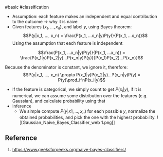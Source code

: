 #basic #classification 

- Assumption: each feature makes an independent and equal contribution to the outcome -> why it is naive
- Given features $(x_1, ..., x_n)$, and label $y$, using Bayes theorem:
$$P(y|x_1, ..., x_n) = \frac{P(x_1, ...x_n|y)P(y)}{P(x_1, ...x_n)}$$
Using the assumption that each feature is independent:

$$\frac{P(x_1, ...x_n|y)P(y)}{P(x_1, ...x_n)} = \frac{P(x_1|y)P(x_2|y)...P(x_n|y)P(y)}{P(x_1)P(x_2)...P(x_n)}$$

Because the denominator is constant, we ignore it, therefore:
$$P(y|x_1, ..., x_n) \propto P(x_1|y)P(x_2|y)...P(x_n|y)P(y) = P(y)\prod_i^nP(x_i|y)$$
- If the feature is categorical, we simply count to get $P(x_i|y)$, if it is numerical, we can assume some distribution over the features (e.g. Gaussian), and calculate probability using that
- Inference
	- We simple compute $P(y|x1, ...,x_n)$ for each possible $y$, normalize the obtained probabilities, and pick the one with the highest probability.
![[Gaussian_Naive_Bayes_Classifier_web 1.png]]
## Reference
1. https://www.geeksforgeeks.org/naive-bayes-classifiers/